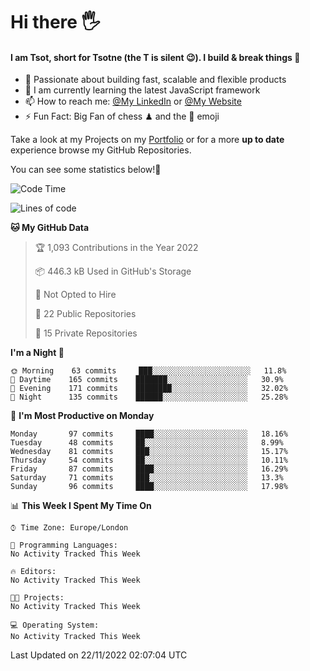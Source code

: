 # Hi there :raised_hand_with_fingers_splayed:
#### I am Tsot, short for Tsotne (the T is silent :wink:). I build & break things :space_invader:
- :telescope: Passionate about building fast, scalable and flexible products
- :seedling: I am currently learning the latest JavaScript framework 
- :mailbox: How to reach me: [@My LinkedIn](https://www.linkedin.com/in/tsotne-gvadzabia/) or [@My Website](https://tsotne.co.uk/contact)
- :zap: Fun Fact: Big Fan of chess ♟ and the 👾 emoji

Take a look at my Projects on my [Portfolio](https://tsotne.co.uk/) or for a more **up to date** experience browse my GitHub Repositories.

You can see some statistics below!:space_invader:
<!--START_SECTION:waka-->
![Code Time](http://img.shields.io/badge/Code%20Time-761%20hrs%202%20mins-blue)

![Lines of code](https://img.shields.io/badge/From%20Hello%20World%20I%27ve%20Written-651%20Thousand%20lines%20of%20code-blue)

**🐱 My GitHub Data** 

> 🏆 1,093 Contributions in the Year 2022
 > 
> 📦 446.3 kB Used in GitHub's Storage 
 > 
> 🚫 Not Opted to Hire
 > 
> 📜 22 Public Repositories 
 > 
> 🔑 15 Private Repositories  
 > 
**I'm a Night 🦉** 

```text
🌞 Morning    63 commits     ███░░░░░░░░░░░░░░░░░░░░░░   11.8% 
🌆 Daytime    165 commits    ███████░░░░░░░░░░░░░░░░░░   30.9% 
🌃 Evening    171 commits    ████████░░░░░░░░░░░░░░░░░   32.02% 
🌙 Night      135 commits    ██████░░░░░░░░░░░░░░░░░░░   25.28%

```
📅 **I'm Most Productive on Monday** 

```text
Monday       97 commits     ████░░░░░░░░░░░░░░░░░░░░░   18.16% 
Tuesday      48 commits     ██░░░░░░░░░░░░░░░░░░░░░░░   8.99% 
Wednesday    81 commits     ███░░░░░░░░░░░░░░░░░░░░░░   15.17% 
Thursday     54 commits     ██░░░░░░░░░░░░░░░░░░░░░░░   10.11% 
Friday       87 commits     ████░░░░░░░░░░░░░░░░░░░░░   16.29% 
Saturday     71 commits     ███░░░░░░░░░░░░░░░░░░░░░░   13.3% 
Sunday       96 commits     ████░░░░░░░░░░░░░░░░░░░░░   17.98%

```


📊 **This Week I Spent My Time On** 

```text
⌚︎ Time Zone: Europe/London

💬 Programming Languages: 
No Activity Tracked This Week

🔥 Editors: 
No Activity Tracked This Week

🐱‍💻 Projects: 
No Activity Tracked This Week

💻 Operating System: 
No Activity Tracked This Week

```


 Last Updated on 22/11/2022 02:07:04 UTC
<!--END_SECTION:waka-->
